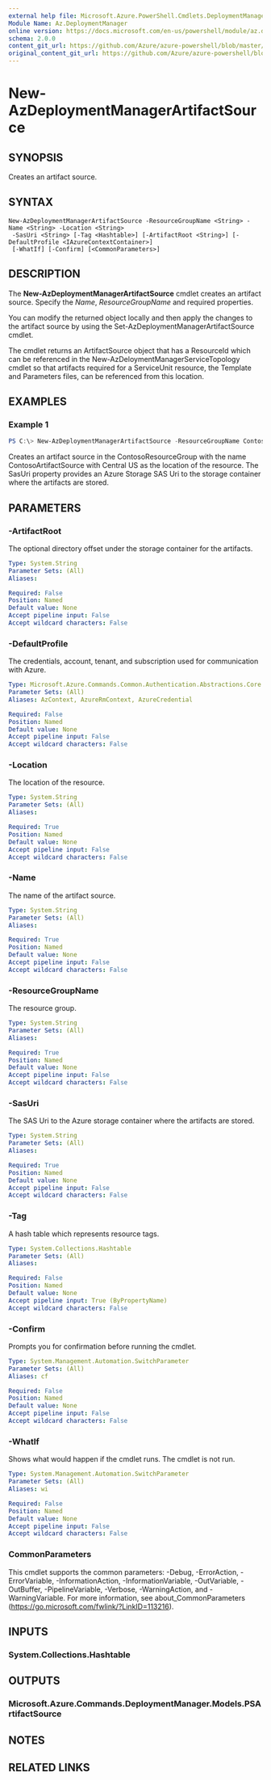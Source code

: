 ```yaml
---
external help file: Microsoft.Azure.PowerShell.Cmdlets.DeploymentManager.dll-Help.xml
Module Name: Az.DeploymentManager
online version: https://docs.microsoft.com/en-us/powershell/module/az.deploymentmanager/new-azdeploymentmanagerartifactsource
schema: 2.0.0
content_git_url: https://github.com/Azure/azure-powershell/blob/master/src/DeploymentManager/DeploymentManager/help/New-AzDeploymentManagerArtifactSource.md
original_content_git_url: https://github.com/Azure/azure-powershell/blob/master/src/DeploymentManager/DeploymentManager/help/New-AzDeploymentManagerArtifactSource.md
---
```


# New-AzDeploymentManagerArtifactSource

## SYNOPSIS
Creates an artifact source.

## SYNTAX

```
New-AzDeploymentManagerArtifactSource -ResourceGroupName <String> -Name <String> -Location <String>
 -SasUri <String> [-Tag <Hashtable>] [-ArtifactRoot <String>] [-DefaultProfile <IAzureContextContainer>]
 [-WhatIf] [-Confirm] [<CommonParameters>]
```

## DESCRIPTION
The **New-AzDeploymentManagerArtifactSource** cmdlet creates an artifact source.
Specify the *Name*, *ResourceGroupName* and required properties.

You can modify the returned object locally and then apply the changes to the artifact source by using the Set-AzDeploymentManagerArtifactSource cmdlet.

The cmdlet returns an ArtifactSource object that has a ResourceId which can be referenced in the New-AzDeloymentManagerServiceTopology cmdlet so that artifacts required for a ServiceUnit resource, the Template and Parameters files, can be referenced from this location.

## EXAMPLES

### Example 1
```powershell
PS C:\> New-AzDeploymentManagerArtifactSource -ResourceGroupName ContosoResourceGroup -Name ContosoArtifactSource -Location "Central US" -SasUri "https://ContosoStorage.blob.core.windows.net/ContosoArtifacts?sasParameters"
```

Creates an artifact source in the ContosoResourceGroup with the name ContosoArtifactSource with Central US as the location of the resource. The SasUri property provides an Azure Storage SAS Uri to the storage container where the artifacts are stored.

## PARAMETERS

### -ArtifactRoot
The optional directory offset under the storage container for the artifacts.

```yaml
Type: System.String
Parameter Sets: (All)
Aliases:

Required: False
Position: Named
Default value: None
Accept pipeline input: False
Accept wildcard characters: False
```

### -DefaultProfile
The credentials, account, tenant, and subscription used for communication with Azure.

```yaml
Type: Microsoft.Azure.Commands.Common.Authentication.Abstractions.Core.IAzureContextContainer
Parameter Sets: (All)
Aliases: AzContext, AzureRmContext, AzureCredential

Required: False
Position: Named
Default value: None
Accept pipeline input: False
Accept wildcard characters: False
```

### -Location
The location of the resource.

```yaml
Type: System.String
Parameter Sets: (All)
Aliases:

Required: True
Position: Named
Default value: None
Accept pipeline input: False
Accept wildcard characters: False
```

### -Name
The name of the artifact source.

```yaml
Type: System.String
Parameter Sets: (All)
Aliases:

Required: True
Position: Named
Default value: None
Accept pipeline input: False
Accept wildcard characters: False
```

### -ResourceGroupName
The resource group.

```yaml
Type: System.String
Parameter Sets: (All)
Aliases:

Required: True
Position: Named
Default value: None
Accept pipeline input: False
Accept wildcard characters: False
```

### -SasUri
The SAS Uri to the Azure storage container where the artifacts are stored.

```yaml
Type: System.String
Parameter Sets: (All)
Aliases:

Required: True
Position: Named
Default value: None
Accept pipeline input: False
Accept wildcard characters: False
```

### -Tag
A hash table which represents resource tags.

```yaml
Type: System.Collections.Hashtable
Parameter Sets: (All)
Aliases:

Required: False
Position: Named
Default value: None
Accept pipeline input: True (ByPropertyName)
Accept wildcard characters: False
```

### -Confirm
Prompts you for confirmation before running the cmdlet.

```yaml
Type: System.Management.Automation.SwitchParameter
Parameter Sets: (All)
Aliases: cf

Required: False
Position: Named
Default value: None
Accept pipeline input: False
Accept wildcard characters: False
```

### -WhatIf
Shows what would happen if the cmdlet runs.
The cmdlet is not run.

```yaml
Type: System.Management.Automation.SwitchParameter
Parameter Sets: (All)
Aliases: wi

Required: False
Position: Named
Default value: None
Accept pipeline input: False
Accept wildcard characters: False
```

### CommonParameters
This cmdlet supports the common parameters: -Debug, -ErrorAction, -ErrorVariable, -InformationAction, -InformationVariable, -OutVariable, -OutBuffer, -PipelineVariable, -Verbose, -WarningAction, and -WarningVariable. For more information, see about_CommonParameters (https://go.microsoft.com/fwlink/?LinkID=113216).

## INPUTS

### System.Collections.Hashtable

## OUTPUTS

### Microsoft.Azure.Commands.DeploymentManager.Models.PSArtifactSource

## NOTES

## RELATED LINKS
